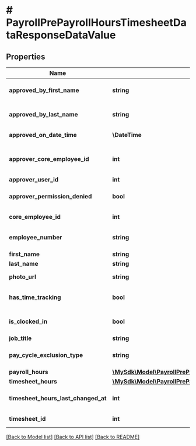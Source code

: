 # # PayrollPrePayrollHoursTimesheetDataResponseDataValue

## Properties

Name | Type | Description | Notes
------------ | ------------- | ------------- | -------------
**approved_by_first_name** | **string** | First name of the person who approved the timesheet | [optional]
**approved_by_last_name** | **string** | Last name of the person who approved the timesheet | [optional]
**approved_on_date_time** | **\DateTime** | Date and time when the timesheet was approved | [optional]
**approver_core_employee_id** | **int** | Employee ID of the approver (null if approverPermissionDenied is true) | [optional]
**approver_user_id** | **int** | User ID of the approver | [optional]
**approver_permission_denied** | **bool** | Indicates whether the user has access to see who the timesheet&#39;s approver is | [optional]
**core_employee_id** | **int** | Unique identifier for the employee | [optional]
**employee_number** | **string** | Employee&#39;s unique identification number in the system | [optional]
**first_name** | **string** | Employee&#39;s first name | [optional]
**last_name** | **string** | Employee&#39;s last name | [optional]
**photo_url** | **string** | URL to the employee&#39;s profile photo | [optional]
**has_time_tracking** | **bool** | Indicates whether the employee has time tracking enabled | [optional]
**is_clocked_in** | **bool** | Indicates whether the employee is currently clocked in | [optional]
**job_title** | **string** | Employee&#39;s job title | [optional]
**pay_cycle_exclusion_type** | **string** | Reason why an employee might be excluded from the pay cycle processing | [optional]
**payroll_hours** | [**\MySdk\Model\PayrollPrePayrollHoursPayrollHourItem[]**](PayrollPrePayrollHoursPayrollHourItem.md) |  | [optional]
**timesheet_hours** | [**\MySdk\Model\PayrollPrePayrollHoursTimesheetHourItem[]**](PayrollPrePayrollHoursTimesheetHourItem.md) |  | [optional]
**timesheet_hours_last_changed_at** | **int** | Unix timestamp of when the timesheet hours were last modified | [optional]
**timesheet_id** | **int** | Unique identifier for the employee&#39;s timesheet | [optional]

[[Back to Model list]](../../README.md#models) [[Back to API list]](../../README.md#endpoints) [[Back to README]](../../README.md)
